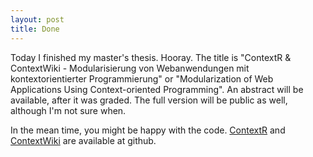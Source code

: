 ```yaml
--- 
layout: post
title: Done
---
```

Today I finished my master's thesis. Hooray. The title is "ContextR & ContextWiki - Modularisierung von Webanwendungen mit kontextorientierter Programmierung" or "Modularization of Web Applications Using Context-oriented Programming". An abstract will be available, after it was graded. The full version will be public as well, although I'm not sure when.

In the mean time, you might be happy with the code. [ContextR](https://github.com/schmidt/contextr/) and [ContextWiki](https://github.com/schmidt/context_wiki/) are available at github.
